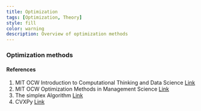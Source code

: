 ```yaml
---
title: Optimization
tags: [Optimization, Theory]
style: fill
color: warning
description: Overview of optimization methods
---
```


### Optimization methods


#### References
1. MIT OCW Introduction to Computational Thinking and Data Science [Link](https://ocw.mit.edu/courses/electrical-engineering-and-computer-science/6-0002-introduction-to-computational-thinking-and-data-science-fall-2016/)
2. MIT OCW Optimization Methods in Management Science [Link](https://ocw.mit.edu/courses/sloan-school-of-management/15-053-optimization-methods-in-management-science-spring-2013/index.htm)
3. The simplex Algorithm [Link](http://fourier.eng.hmc.edu/e176/lectures/NM/node32.html#:~:text=The%20simplex%20algorithm%20is%20the,constraints%20are%20expressed%20as%20equalities.)
4. CVXPy [Link](https://www.cvxpy.org/tutorial/index.html)
